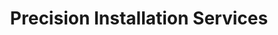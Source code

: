 ---
title: "Precision Installation Services"
url: /memphis/precision-installation-services/
shop: Möbel
---